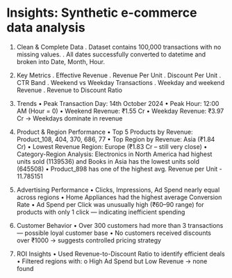 # Insights: Synthetic e-commerce data analysis

1.	Clean & Complete Data
. Dataset contains 100,000 transactions with no missing values.
. All dates successfully converted to datetime and broken into Date, Month, Hour.

2.	Key Metrics
. Effective Revenue
. Revenue Per Unit
. Discount Per Unit
. CTR Band
. Weekend vs Weekday Transactions
. Weekday and weekend Revenue 
. Revenue to Discount Ratio

3.	Trends
•	Peak Transaction Day: 14th October 2024
•	Peak Hour: 12:00 AM (Hour = 0)
•	Weekend Revenue: ₹1.55 Cr
•	Weekday Revenue: ₹3.97 Cr → Weekdays dominate in revenue

4. Product & Region Performance
•	Top 5 Products by Revenue: Product_108, 404, 370, 686, 77
•	Top Region by Revenue: Asia (₹1.84 Cr)
•	Lowest Revenue Region: Europe (₹1.83 Cr – still very close)
•	Category-Region Analysis: Electronics in North America had highest units sold (1139536) and Books in Asia has the lowest units sold (645508)
•	Product_898 has one of the highest avg. Revenue per Unit - 11.785151

5. Advertising Performance
•	Clicks, Impressions, Ad Spend nearly equal across regions
•	Home Appliances had the highest average Conversion Rate
•	Ad Spend per Click was unusually high (₹60–90 range) for products with only 1 click — indicating inefficient spending

6. Customer Behavior
•	Over 300 customers had more than 3 transactions — possible loyal customer base
•	No customers received discounts over ₹1000 → suggests controlled pricing strategy

7. ROI Insights
•	Used Revenue-to-Discount Ratio to identify efficient deals
•	Filtered regions with:
o	High Ad Spend but Low Revenue → none found
